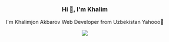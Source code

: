 <h3 align="center">Hi 👋, I'm Khalim</h3>
<p align="center">I'm Khalimjon Akbarov Web Developer from Uzbekistan Yahooo🤔</p>

<div align="center">
  <img src="https://media2.giphy.com/media/qgQUggAC3Pfv687qPC/giphy.gif">
</div>





